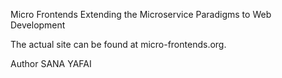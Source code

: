 Micro Frontends
Extending the Microservice Paradigms to Web Development

The actual site can be found at micro-frontends.org.

Author
SANA YAFAI
